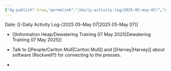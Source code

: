 ```yaml
---
{"dg-publish":true,"permalink":"/daily-activity-log/2025-05-may-07/","noteIcon":"","created":"2025-05-07T07:39:44.742-05:00"}
---
```


Date: [[-Daily Activity Log-/2025 05-May 07\|2025 05-May 07]]

- [[Information Heap/Dewatering Training 07 May 2025\|Dewatering Training 07 May 2025]]
- Talk to [[People/Carlton Mull\|Carlton Mull]] and [[Harvey\|Harvey]] about software (Rockwell?) for connecting to the presses.

- 